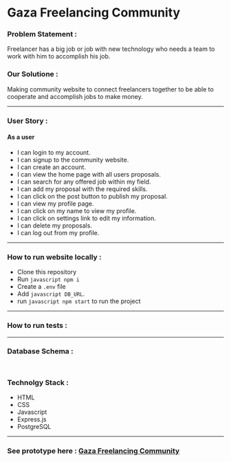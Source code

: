 # **Gaza Freelancing Community**

### **Problem Statement** :

Freelancer has a big job or job with new technology who needs a team to work with him to accomplish his job.

### **Our Solutione** : 

Making community website to connect freelancers together to be able to cooperate and accomplish jobs to make money.

----

### **User Story** : 
 #### As a user
  * I can login to my account.
  * I can signup to the community website.
  * I can create an account.
  * I can view the home page with all users proposals.
   * I can search for any offered job within my field.
  * I can add my proposal with the required skills.
  * I can click on the post button to publish my proposal.
  * I can view my profile page.
  * I can click on my name to view my profile.
  * I can click on settings link to edit my information.
  * I can delete my proposals.
  * I can log out from my profile.
  ----
### **How to run website locally** : 
 * Clone this repository
* Run ```javascript npm i ```
* Create a ```.env``` file
* Add ```javascript DB_URL```.
* run ```javascript npm start``` to run the project
---

### **How to run tests** :  

--- 

### **Database Schema** : 
![]() 
--- 


### **Technolgy Stack** : 

  * HTML
  * CSS
  * Javascript
  * Express.js
  * PostgreSQL 
  ---

###  See prototype here : [Gaza Freelancing Community](https://www.figma.com/proto/LnsxHtJluP3LHhyxXrs7i4Xg/GFC?node-id=12%3A2&scaling=min-zoom)

